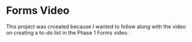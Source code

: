 # Forms Video

This project was crceated because I wanted to follow along with the video on creating a to-do list in the Phase 1 Forms video.
